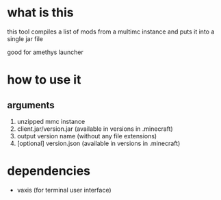 # what is this
this tool compiles a list of mods from a multimc instance and puts it into a single jar file

good for amethys launcher

# how to use it
## arguments
1. unzipped mmc instance
2. client.jar/version.jar (available in versions in .minecraft)
3. output version name (without any file extensions)
4. [optional] version.json (available in versions in .minecraft)

# dependencies
- vaxis (for terminal user interface)

